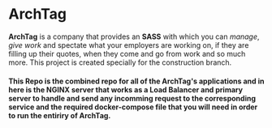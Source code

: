 # ArchTag
**ArchTag** is a company that provides an **SASS** with which you can _manage_, _give work_ and spectate what your employers are working on, if they are filling up their quotes, when they come and go from work and so much more. This project is created specially for the construction branch.

#### This Repo is the combined repo for all of the ArchTag's applications and in here is the NGINX server that works as a Load Balancer and primary server to handle and send any incomming request to the corresponding service and the required docker-compose file that you will need in order to run the entiriry of ArchTag.

